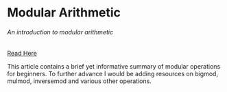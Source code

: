 # Modular Arithmetic

###### An introduction to modular arithmetic

[Read Here](https://codeforces.com/blog/entry/72527)

This article contains a brief yet informative summary of modular operations for beginners. To further advance I would be adding resources on bigmod, mulmod, inversemod
and various other operations.
